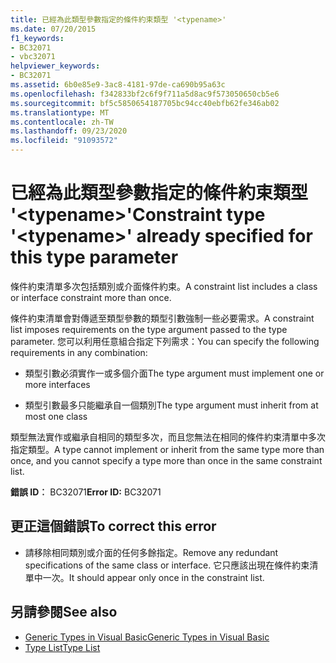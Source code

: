 ```yaml
---
title: 已經為此類型參數指定的條件約束類型 '<typename>'
ms.date: 07/20/2015
f1_keywords:
- BC32071
- vbc32071
helpviewer_keywords:
- BC32071
ms.assetid: 6b0e85e9-3ac8-4181-97de-ca690b95a63c
ms.openlocfilehash: f342833bf2c6f9f711a5d8ac9f573050650cb5e6
ms.sourcegitcommit: bf5c5850654187705bc94cc40ebfb62fe346ab02
ms.translationtype: MT
ms.contentlocale: zh-TW
ms.lasthandoff: 09/23/2020
ms.locfileid: "91093572"
---
```

# <a name="constraint-type-typename-already-specified-for-this-type-parameter"></a><span data-ttu-id="48b2c-102">已經為此類型參數指定的條件約束類型 '\<typename>'</span><span class="sxs-lookup"><span data-stu-id="48b2c-102">Constraint type '\<typename>' already specified for this type parameter</span></span>

<span data-ttu-id="48b2c-103">條件約束清單多次包括類別或介面條件約束。</span><span class="sxs-lookup"><span data-stu-id="48b2c-103">A constraint list includes a class or interface constraint more than once.</span></span>  
  
 <span data-ttu-id="48b2c-104">條件約束清單會對傳遞至類型參數的類型引數強制一些必要需求。</span><span class="sxs-lookup"><span data-stu-id="48b2c-104">A constraint list imposes requirements on the type argument passed to the type parameter.</span></span> <span data-ttu-id="48b2c-105">您可以利用任意組合指定下列需求：</span><span class="sxs-lookup"><span data-stu-id="48b2c-105">You can specify the following requirements in any combination:</span></span>  
  
- <span data-ttu-id="48b2c-106">類型引數必須實作一或多個介面</span><span class="sxs-lookup"><span data-stu-id="48b2c-106">The type argument must implement one or more interfaces</span></span>  
  
- <span data-ttu-id="48b2c-107">類型引數最多只能繼承自一個類別</span><span class="sxs-lookup"><span data-stu-id="48b2c-107">The type argument must inherit from at most one class</span></span>  
  
 <span data-ttu-id="48b2c-108">類型無法實作或繼承自相同的類型多次，而且您無法在相同的條件約束清單中多次指定類型。</span><span class="sxs-lookup"><span data-stu-id="48b2c-108">A type cannot implement or inherit from the same type more than once, and you cannot specify a type more than once in the same constraint list.</span></span>  
  
 <span data-ttu-id="48b2c-109">**錯誤 ID︰** BC32071</span><span class="sxs-lookup"><span data-stu-id="48b2c-109">**Error ID:** BC32071</span></span>  
  
## <a name="to-correct-this-error"></a><span data-ttu-id="48b2c-110">更正這個錯誤</span><span class="sxs-lookup"><span data-stu-id="48b2c-110">To correct this error</span></span>  
  
- <span data-ttu-id="48b2c-111">請移除相同類別或介面的任何多餘指定。</span><span class="sxs-lookup"><span data-stu-id="48b2c-111">Remove any redundant specifications of the same class or interface.</span></span> <span data-ttu-id="48b2c-112">它只應該出現在條件約束清單中一次。</span><span class="sxs-lookup"><span data-stu-id="48b2c-112">It should appear only once in the constraint list.</span></span>  
  
## <a name="see-also"></a><span data-ttu-id="48b2c-113">另請參閱</span><span class="sxs-lookup"><span data-stu-id="48b2c-113">See also</span></span>

- [<span data-ttu-id="48b2c-114">Generic Types in Visual Basic</span><span class="sxs-lookup"><span data-stu-id="48b2c-114">Generic Types in Visual Basic</span></span>](../programming-guide/language-features/data-types/generic-types.md)
- [<span data-ttu-id="48b2c-115">Type List</span><span class="sxs-lookup"><span data-stu-id="48b2c-115">Type List</span></span>](../language-reference/statements/type-list.md)
